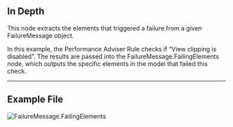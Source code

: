## In Depth
This node extracts the elements that triggered a failure from a given FailureMessage object.

In this example, the Performance Adviser Rule checks if “View clipping is disabled”. The results are passed into the FailureMessage.FailingElements node, which outputs the specific elements in the model that failed this check.
___
## Example File

![FailureMessage.FailingElements](./Revit.Elements.FailureMessage.FailingElements_img.jpg)